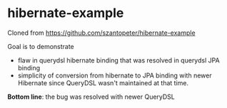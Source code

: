 hibernate-example
=================
Cloned from https://github.com/szantopeter/hibernate-example

Goal is to demonstrate 
* flaw in querydsl hibernate binding that was resolved in querydsl JPA binding 
* simplicity of conversion from hibernate to JPA binding with newer Hibernate since QueryDSL wasn't maintained at that time.

**Bottom line**: the bug was resolved with newer QueryDSL
